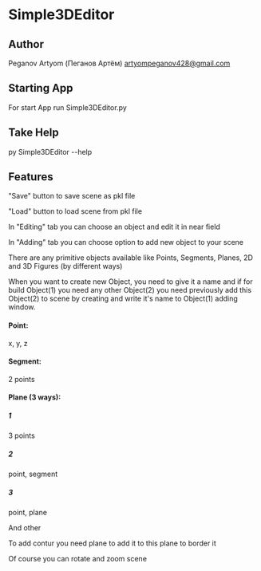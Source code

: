 # Simple3DEditor
## Author
Peganov Artyom (Пеганов Артём) artyompeganov428@gmail.com
## Starting App
For start App run Simple3DEditor.py
## Take Help
py Simple3DEditor --help
## Features
"Save" button to save scene as pkl file

"Load" button to load scene from pkl file

In "Editing" tab you can choose an object and edit it in near field

In "Adding" tab you can choose option to add new object to your scene

There are any primitive objects available like Points, Segments, Planes, 2D and 3D Figures (by different ways)

When you want to create new Object, you need to give it a name and if for build Object(1) you need any other Object(2) you need previously add this Object(2) to scene by creating and write it's name to Object(1) adding window.

#### Point:

x, y, z

#### Segment:
2 points

#### Plane (3 ways):
##### 1
3 points
##### 2
point, segment
##### 3
point, plane

And other

To add contur you need plane to add it to this plane to border it

Of course you can rotate and zoom scene
